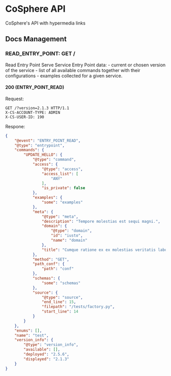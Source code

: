 
# CoSphere API
CoSphere's API with hypermedia links
## Docs Management
### READ_ENTRY_POINT: GET /
Read Entry Point 
Serve Service Entry Point data: - current or chosen version of the service - list of all available commands together with their configurations - examples collected for a given service.
#### 200 (ENTRY_POINT_READ)
Request:
```http
GET /?version=2.1.3 HTTP/1.1
X-CS-ACCOUNT-TYPE: ADMIN
X-CS-USER-ID: 190
```
Respone:
```json
{
    "@event": "ENTRY_POINT_READ",
    "@type": "entrypoint",
    "commands": {
        "UPDATE_HELLO": {
            "@type": "command",
            "access": {
                "@type": "access",
                "access_list": [
                    "ANY"
                ],
                "is_private": false
            },
            "examples": {
                "some": "examples"
            },
            "meta": {
                "@type": "meta",
                "description": "Tempore molestias est sequi magni.",
                "domain": {
                    "@type": "domain",
                    "id": "iusto",
                    "name": "domain"
                },
                "title": "Cumque ratione ex ex molestias veritatis laborum repudiandae."
            },
            "method": "GET",
            "path_conf": {
                "path": "conf"
            },
            "schemas": {
                "some": "schemas"
            },
            "source": {
                "@type": "source",
                "end_line": 15,
                "filepath": "/tests/factory.py",
                "start_line": 14
            }
        }
    },
    "enums": [],
    "name": "test",
    "version_info": {
        "@type": "version_info",
        "available": [],
        "deployed": "2.5.6",
        "displayed": "2.1.3"
    }
}
```

